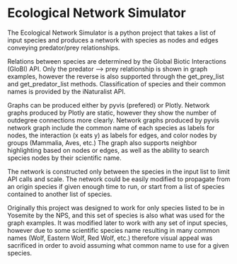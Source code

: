 # Ecological Network Simulator
The Ecological Network Simulator is a python project that takes a list of input species and produces a network with species as nodes and edges conveying
predator/prey relationships.

Relations between species are determined by the Global Biotic Interactions (GloBI) API. Only the predator --> prey relationship is shown in graph examples,
however the reverse is also supported through the get_prey_list and get_predator_list methods. Classification of species and their common names is provided 
by the iNaturalist API.

Graphs can be produced either by pyvis (prefered) or Plotly. Network graphs produced by Plotly are static, however they show the number of outdegree 
connections more clearly. Network graphs produced by pyvis network graph include the common name of each species as labels for nodes, the interaction 
(x eats y) as labels for edges, and color nodes by groups (Mammalia, Aves, etc.) The graph also supports neighbor highlighting based on nodes or edges, as 
well as the ability to search species nodes by their scientific name.

The network is constructed only between the species in the input list to limit API calls and scale. The network could be easily modified to propagate 
from an origin species if given enough time to run, or start from a list of species contained to another list of species.

Originally this project was designed to work for only species listed to be in Yosemite by the NPS, and this set of species is also what was used for the graph 
examples.  It was modified later to work with any set of input species, however due to some scientific species name resulting in many common names (Wolf, Eastern Wolf, 
Red Wolf, etc.) therefore visual appeal was sacrificed in order to avoid assuming what common name to use for a given species.
